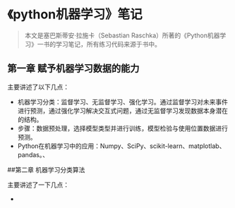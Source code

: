 # 《python机器学习》笔记

> 本文是塞巴斯蒂安·拉施卡（Sebastian Raschka）所著的《Python机器学习》一书的学习笔记，所有练习代码来源于书中。

## 第一章  赋予机器学习数据的能力

主要讲述了以下几点：

* 机器学习分类：监督学习、无监督学习、强化学习。通过监督学习对未来事件进行预测，通过强化学习解决交互式问题，通过无监督学习发现数据本身潜在的结构。
* 步骤：数据预处理，选择模型类型并进行训练，模型检验与使用位置数据进行预测。
* Python在机器学习中的应用：Numpy、SciPy、scikit-learn、matplotlab、pandas。、



##第二章  机器学习分类算法

主要讲述了一下几点：

* ​